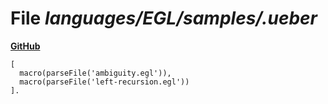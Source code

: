 # File _languages/EGL/samples/.ueber_
**[GitHub](https://github.com/softlang/yas/blob/master/languages/EGL/samples/.ueber)**
```
[
  macro(parseFile('ambiguity.egl')),
  macro(parseFile('left-recursion.egl'))
].

```
